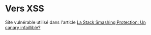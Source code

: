 # Vers XSS
Site vulnérable utilisé dans l'article [La Stack Smashing Protection: Un canary infaillible?](http://www.dailysecurity.fr/les-vers-xss/ "DailySecurity Vers XSS")
